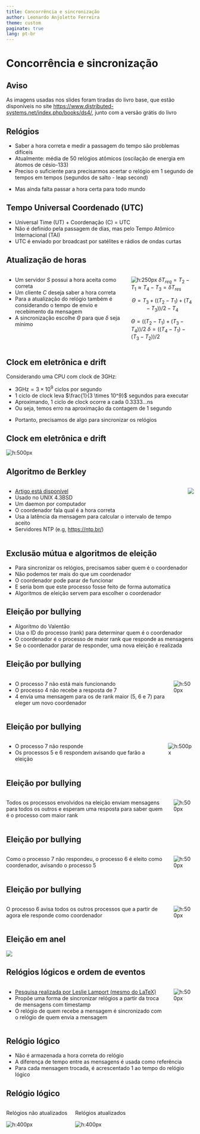 ```yaml
---
title: Concorrência e sincronização
author: Leonardo Anjoletto Ferreira
theme: custom
paginate: true
lang: pt-br
---
```

<!-- headingDivider: 2 -->

<!--
_header: CC7261 - Sistemas Distribuídos
_footer: Leonardo Anjoletto Ferreira
_paginate: skip
-->

# Concorrência e sincronização

## Aviso

As imagens usadas nos slides foram tiradas do livro base, que estão disponíveis no site https://www.distributed-systems.net/index.php/books/ds4/, junto com a versão grátis do livro

## Relógios
- Saber a hora correta e medir a passagem do tempo são problemas difíceis
- Atualmente: média de 50 relógios atômicos (oscilação de energia em átomos de césio-133)
- Preciso o suficiente para precisarmos acertar o relógio em 1 segundo de tempos em tempos (segundos de salto - leap second)
* Mas ainda falta passar a hora certa para todo mundo

## Tempo Universal Coordenado (UTC)

- Universal Time (UT) + Coordenação (C) = UTC
- Não é definido pela passagem de dias, mas pelo Tempo Atômico Internacional (TAI)
- UTC é enviado por broadcast por satélites e rádios de ondas curtas

## Atualização de horas

<div class="columns">
<div>

- Um servidor $S$ possui a hora aceita como correta
- Um cliente $C$ deseja saber a hora correta
- Para a atualização do relógio também é considerando o tempo de envio e recebimento da mensagem
- A sincronização escolhe $\Theta$ para que $\delta$ seja mínimo

</div>
<div>

![h:250px](./figs/05-05.png)
$\delta T_{req} = T_2 - T_1 \approx T_4 - T_3 = \delta T_{res}$

$$ \Theta = T_3 + ((T_2 - T_1) + (T_4 - T_3))/2 - T_4 $$

$\Theta = ((T_2 - T_1) + (T_3 - T_4))/2$
$\delta = ((T_4 - T_1) - (T_3 - T_2))/2$

</div>
</div>

## Clock em eletrônica e drift
Considerando uma CPU com clock de 3GHz:
- $3\textrm{GHz} = 3 \times 10^9$ ciclos por segundo
- 1 ciclo de clock leva $\frac{1}{3 \times 10^9}$ segundos para executar
- Aproximando, 1 ciclo de clock ocorre a cada 0.3333...ns
- Ou seja, temos erro na aproximação da contagem de 1 segundo
* Portanto, precisamos de algo para sincronizar os relógios

## Clock em eletrônica e drift
![h:500px](./figs/05-04.png)


## Algoritmo de Berkley
<div class="columns">
<div>

- [Artigo está disponível](https://apps.dtic.mil/sti/pdfs/ADA619395.pdf)
- Usado no UNIX 4.3BSD
- Um daemon por computador
- O coordenador fala qual é a hora correta
- Usa a latência da mensagem para calcular o intervalo de tempo aceito
- Servidores NTP (e.g, https://ntp.br/)

</div>
<div>

![](./figs/20250319003454.png)

</div>
</div>

## Exclusão mútua e algoritmos de eleição
- Para sincronizar os relógios, precisamos saber quem é o coordenador
- Não podemos ter mais do que um coordenador
- O coordenador pode parar de funcionar
- E seria bom que este processo fosse feito de forma automatíca
- Algoritmos de eleição servem para escolher o coordenador

## Eleição por bullying
- Algoritmo do Valentão
- Usa o ID do processo (rank) para determinar quem é o coordenador
- O coordenador é o processo de maior rank que responde as mensagens
- Se o coordenador parar de responder, uma nova eleição é realizada

## Eleição por bullying

<div class="columns">
<div>

* O processo 7 não está mais funcionando
* O processo 4 não recebe a resposta de 7
* 4 envia uma mensagem para os de rank maior (5, 6 e 7) para eleger um novo coordenador

</div>
<div>

![h:500px](./figs/05-20a.png)

</div>
</div>

## Eleição por bullying

<div class="columns">
<div>

- O processo 7 não responde
- Os processos 5 e 6 respondem avisando que farão a eleição

</div>
<div>

![h:500px](./figs/05-20b.png)

</div>
</div>

## Eleição por bullying

<div class="columns">
<div>

Todos os processos envolvidos na eleição enviam mensagens para todos os outros e esperam uma resposta para saber quem é o processo com maior rank

</div>
<div>

![h:500px](./figs/05-20c.png)

</div>
</div>

## Eleição por bullying

<div class="columns">
<div>

Como o processo 7 não respondeu, o processo 6 é eleito como coordenador, avisando o processo 5

</div>
<div>

![h:500px](./figs/05-20d.png)

</div>
</div>

## Eleição por bullying

<div class="columns">
<div>

O processo 6 avisa todos os outros processos que a partir de agora ele responde como coordenador

</div>
<div>

![h:500px](./figs/05-20e.png)

</div>
</div>

## Eleição em anel

![](./figs/05-21.png)


## Relógios lógicos e ordem de eventos

<div class="columns">
<div>

- [Pesquisa realizada por Leslie Lamport (mesmo do LaTeX)](https://lamport.azurewebsites.net/pubs/time-clocks.pdf)
- Propõe uma forma de sincronizar relógios a partir da troca de mensagens com timestamp
- O relógio de quem recebe a mensagem é sincronizado com o relógio de quem envia a mensagem

</div>
<div>

![h:500px](./figs/20250319010145.png)

</div>
</div>

## Relógio lógico
- Não é armazenada a hora correta do relógio
- A diferença de tempo entre as mensagens é usada como referência
- Para cada mensagem trocada, é acrescentado 1 ao tempo do relógio lógico

## Relógio lógico

<div class="columns">
<div>

Relógios não atualizados

![h:400px](./figs/05-07a.png)

</div>
<div>

Relógios atualizados

![h:400px](./figs/05-07b.png)

</div>
</div>
